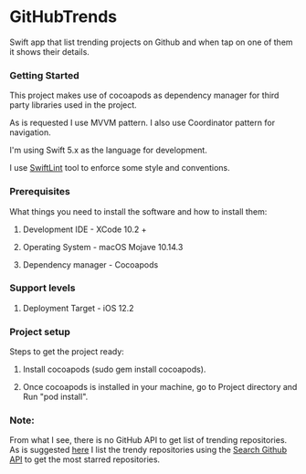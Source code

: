 # GitHubTrends

Swift app that list trending projects on Github and when tap on one of them it shows their details.

### Getting Started

This project makes use of cocoapods as dependency manager for third party libraries used in the project.

As is requested I use MVVM pattern. I also use Coordinator pattern for navigation.

I'm using Swift 5.x as the language for development.

I use [SwiftLint](https://github.com/realm/SwiftLint) tool to enforce some style and conventions.

### Prerequisites

What things you need to install the software and how to install them:

1) Development IDE - XCode 10.2 + 

2) Operating System - macOS Mojave 10.14.3

3) Dependency manager - Cocoapods 


### Support levels

1) Deployment Target - iOS 12.2

### Project setup

Steps to get the project ready:

1) Install cocoapods (sudo gem install cocoapods).

2) Once cocoapods is installed in your machine, go to Project directory and Run "pod install".


### Note:
From what I see, there is no GitHub API to get list of trending repositories. As is suggested [here](https://stackoverflow.com/questions/30525330/how-to-get-list-of-trending-github-repositories-by-github-api) I list the trendy repositories using the [Search Github API](https://developer.github.com/v3/search/) to get the most starred repositories.
